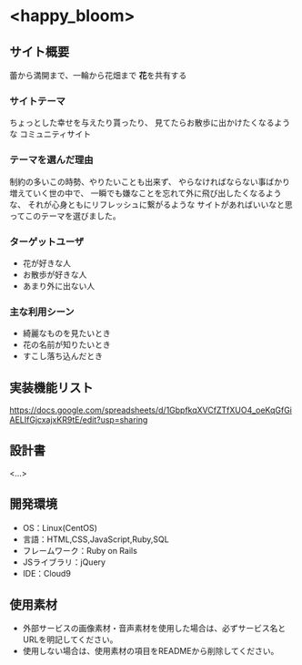 # <happy_bloom>

## サイト概要
蕾から満開まで、一輪から花畑まで
**花**を共有する

### サイトテーマ
ちょっとした幸せを与えたり貰ったり、
見てたらお散歩に出かけたくなるような
コミュニティサイト

### テーマを選んだ理由
制約の多いこの時勢、やりたいことも出来ず、
やらなければならない事ばかり増えていく世の中で、
一瞬でも嫌なことを忘れて外に飛び出したくなるような、
それが心身ともにリフレッシュに繋がるような
サイトがあればいいなと思ってこのテーマを選びました。

### ターゲットユーザ
- 花が好きな人
- お散歩が好きな人
- あまり外に出ない人

### 主な利用シーン
- 綺麗なものを見たいとき
- 花の名前が知りたいとき
- すこし落ち込んだとき

## 実装機能リスト
https://docs.google.com/spreadsheets/d/1GbpfkqXVCfZTfXUO4_oeKqGfGiAELIfGjcxajxKR9tE/edit?usp=sharing

## 設計書
<...>

## 開発環境
- OS：Linux(CentOS)
- 言語：HTML,CSS,JavaScript,Ruby,SQL
- フレームワーク：Ruby on Rails
- JSライブラリ：jQuery
- IDE：Cloud9

## 使用素材
- 外部サービスの画像素材・音声素材を使用した場合は、必ずサービス名とURLを明記してください。
- 使用しない場合は、使用素材の項目をREADMEから削除してください。